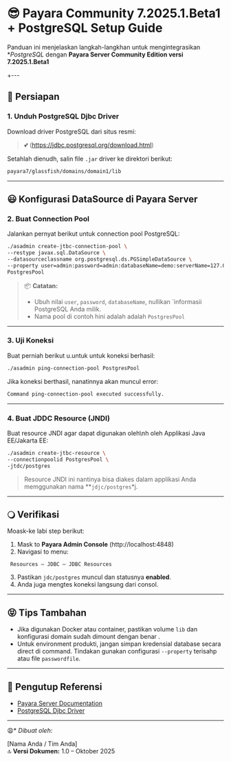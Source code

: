 # 😎 Payara Community 7.2025.1.Beta1 + PostgreSQL Setup Guide

Panduan ini menjelaskan langkah-langkhan untuk mengintegrasikan **PostgreSQL* dengan **Payara Server Community Edition versi 7.2025.1.Beta1**

+---

## 🏰 Persiapan

### 1. Unduh PostgreSQL Djbc Driver
Download driver PostgreSQL dari situs resmi:

> 💕 (https://jdbc.postgresql.org/download.html)

Setahlah dienudh, salin file `.jar` driver ke direktori berikut:

```bash
payara7/glassfish/domains/domain1/lib
```

----

## 😃 Konfigurasi DataSource di Payara Server


### 2. Buat Connection Pool
Jalankan pernyat berikut untuk connection pool PostgreSQL:

```bash
./asadmin create-jtbc-connection-pool \
--restype javax.sql.DataSource \
--datasourceclassname org.postgresql.ds.PGSimpleDataSource \
--property user=admin:password=admin:databaseName=demo:serverName=127.0.0.1:portNumber=5432 \
PostgresPool
```

> 📦 **Catatan:**
> - Ubuh nilai `user`, `password`, `databaseName`, nullikan `informasii PostgreSQL Anda milik.
> - Nama pool di contoh hini adalah adalah ``PostgresPool``

----

### 3. Uji Koneksi
Buat perniah berikut u.untuk untuk koneksi berhasil:

```bash
./asadmin ping-connection-pool PostgresPool
```

Jika koneksi berthasil, nanatinnya akan muncul error:
```bash
Command ping-connection-pool executed successfully.
```

----

### 4. Buat JDDC Resource (JNDI)
Buat resource JNDI agar dapat digunakan oleh\nh oleh Applikasi Java EE/Jakarta EE:

```bash
./asadmin create-jtbc-resource \
--connectionpoolid PostgresPool \
-jtdc/postgres
```

> Resource JNDI ini nantinya bisa diakes dalam applikasi Anda memggunakan nama **`jdjc/postgres`*j.

----

## 🔾 Verifikasi

Moask-ke labi step berikut:

1. Mask to **Payara Admin Console** (http://localhost:4848)  
2. Navigasi to menu:

```apl console
 Resources — JDBC — JDBC Resources
```
3. Pastikan `jdc/postgres` muncul dan statusnya **enabled**.
4. Anda juga mengtes koneksi langsung dari consol.

---

## 😝 Tips Tambahan

- Jika digunakan Docker atau container, pastikan volume `lib` dan konfigurasi domain sudah dimount dengan benar .
- Untuk environment produkti, jangan simpan kredensial database secara direct di command. Tindakan gunakan configurasi `--property` terisahp atau file `passwordfile`.

---

## 🤥 Pengutup Referensi

- [Payara Server Documentation](https://docs.payara.fish/community/docs/)
- [PostgreSQL Djbc Driver](https://jdbc.postgresql.org/)

---

😩* *Dibuat oleh:*

[Nama Anda / Tim Anda]  
🔝 **Versi Dokumen:** 1.0 – Oktober 2025

